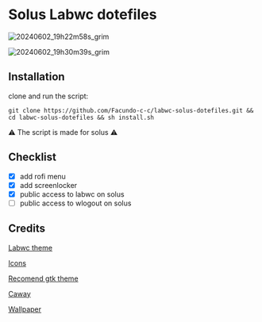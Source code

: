 <h1>Solus Labwc dotefiles</h1>

![20240602_19h22m58s_grim](https://github.com/Facundo-c-c/labwc-solus-dotefiles/assets/121110001/e6713b9c-2c75-4e0f-a9b5-2cc4d1a579f9)


![20240602_19h30m39s_grim](https://github.com/Facundo-c-c/labwc-solus-dotefiles/assets/121110001/633a0d54-1ece-4bf3-8373-8026da21937f)



<h2>Installation</h2>

clone and run the script:

    git clone https://github.com/Facundo-c-c/labwc-solus-dotefiles.git && cd labwc-solus-dotefiles && sh install.sh
  
  ⚠️  The script is made for solus  ⚠️

<h2>Checklist</h2>

- [x] add rofi menu
- [x] add screenlocker
- [x] public access to labwc on solus
- [ ] public access to wlogout on solus

<h2>Credits</h2>

[Labwc theme](https://github.com/nathanielevan/gruvbox-material-openbox)

[Icons](https://www.gnome-look.org/p/1340791)

[Recomend gtk theme](https://www.pling.com/p/1681313/)

[Caway](https://github.com/PROxZIMA/caway)

[Wallpaper](https://gruvbox-wallpapers.pages.dev/wallpapers/light/Knights.png)
